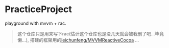 # PracticeProject
playground with mvvm + rac.

> 这个仓库只是用来写下rac(估计这个仓库也是没几天就会被我删了吧...毕竟懒...), 搭建的框架用的[leichunfeng/MVVMReactiveCocoa](https://github.com/leichunfeng/MVVMReactiveCocoa)
...
